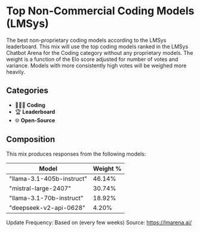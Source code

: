# Top Non-Commercial Coding Models (LMSys)

The best non-proprietary coding models according to the LMSys leaderboard. This mix will use the top coding models ranked in the LMSys Chatbot Arena for the Coding category without any proprietary models. The weight is a function of the Elo score adjusted for number of votes and variance. Models with more consistently high votes will be weighed more heavily.

## Categories

- 👩🏽‍💻 **Coding**
- 🏆 **Leaderboard**
- 🌐 **Open-Source**

## Composition

This mix produces responses from the following models:

| Model                     | Weight % |
| ------------------------- | -------- |
| "llama-3.1-405b-instruct" | 46.14%   |
| "mistral-large-2407"      | 30.74%   |
| "llama-3.1-70b-instruct"  | 18.92%   |
| "deepseek-v2-api-0628"    | 4.20%    |

Update Frequency: Based on (every few weeks)
Source: https://lmarena.ai/
